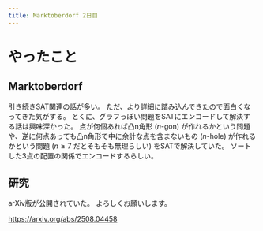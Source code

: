 ```yaml
---
title: Marktoberdorf 2日目
---
```


# やったこと

## Marktoberdorf

引き続きSAT関連の話が多い。
ただ、より詳細に踏み込んできたので面白くなってきた気がする。
とくに、グラフっぽい問題をSATにエンコードして解決する話は興味深かった。
点が何個あれば凸n角形 ($n$-gon) が作れるかという問題や、逆に何点あっても凸n角形で中に余計な点を含まないもの ($n$-hole) が作れるかという問題 ($n\ge7$ だとそもそも無理らしい) をSATで解決していた。
ソートした3点の配置の関係でエンコードするらしい。

## 研究

arXiv版が公開されていた。
よろしくお願いします。

<https://arxiv.org/abs/2508.04458>
